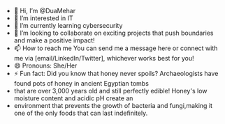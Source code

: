- 👋 Hi, I’m @DuaMehar
- 👀 I’m interested in IT
- 🌱 I’m currently learning cybersecurity 
- 💞️ I’m looking to collaborate on exciting projects that push boundaries and make a positive impact!
- 📫 How to reach me You can send me a message here or connect with me via [email/LinkedIn/Twitter], whichever works best for you!
- 😄 Pronouns: She/Her
- ⚡ Fun fact:  Did you know that honey never spoils? Archaeologists have found pots of honey in ancient Egyptian tombs
-    that are over 3,000 years old and still perfectly edible! Honey's low moisture content and acidic pH create an
-    environment that prevents the growth of bacteria and fungi,making it one of the only foods that can last indefinitely.

  
<!---
DuaMehar/DuaMehar is a ✨ special ✨ repository because its `README.md` (this file) appears on your GitHub profile.
You can click the Preview link to take a look at your changes.
--->
